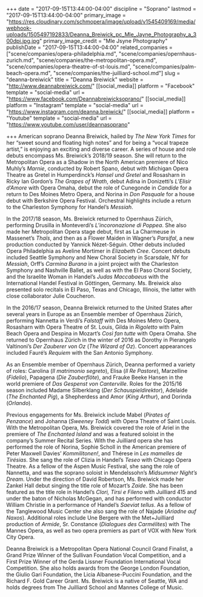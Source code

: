 +++
date = "2017-09-15T13:44:00-04:00"
discipline = "Soprano"
lastmod = "2017-09-15T13:44:00-04:00"
primary_image = "https://res.cloudinary.com/schmopera/image/upload/v1545409169/media/webhook-uploads/1505497192833/Deanna_Breiwick_pc_Mle_Jayne_Photography_a_300dpi.jpg.jpg"
primary_image_credit = "Mle Jsyne Photography"
publishDate = "2017-09-15T13:44:00-04:00"
related_companies = ["scene/companies/opera-philadelphia.md", "scene/companies/opernhaus-zurich.md", "scene/companies/the-metropolitan-opera.md", "scene/companies/opera-theatre-of-st-louis.md", "scene/companies/palm-beach-opera.md", "scene/companies/the-juilliard-school.md"]
slug = "deanna-breiwick"
title = "Deanna Breiwick"
website = "http://www.deannabreiwick.com/"
[[social_media]]
platform = "Facebook"
template = "social-media"
url = "https://www.facebook.com/Deannabreiwicksoprano/"
[[social_media]]
platform = "Instagram"
template = "social-media"
url = "https://www.instagram.com/deanna.breiwick/"
[[social_media]]
platform = "Youtube"
template = "social-media"
url = "https://www.youtube.com/user/deannasoprano"

+++
American soprano Deanna Breiwick, hailed by _The New York Times_ for her “sweet sound and floating high notes” and for being a “vocal trapeze artist,” is enjoying an exciting and diverse career. A series of house and role debuts encompass Ms. Breiwick’s 2018/19 season. She will return to the Metropolitan Opera as a Shadow in the North American premiere of Nico Muhly’s _Marnie_, conducted by Robert Spano, debut with Michigan Opera Theatre as Gretel in Humperdinck’s _Hansel und Gretel_ and Rosasharn in Ricky Ian Gordon’s _The Grapes of Wrath_, debut Adina in Donizetti’s _L’Elisir d’Amore_ with Opera Omaha, debut the role of Cunegonde in _Candide_ for a return to Des Moines Metro Opera, and Norina in _Don Pasquale_ for a house debut with Berkshire Opera Festival. Orchestral highlights include a return to the Charleston Symphony for Handel’s _Messiah_.   
  
In the 2017/18 season, Ms. Breiwick returned to Opernhaus Zürich, performing Drusilla in Monteverdi’s _L’incoronazione di Poppea_. She also made her Metropolitan Opera stage debut, first as La Charmeuse in Massenet’s _Thaïs_, and then as a Flower Maiden in Wagner’s _Parsifal_, a new production conducted by Yannick Nézet-Séguin. Other debuts included Opera Philadelphia as Aveline Mortimer in _Elizabeth Cree_. Concert debuts included Seattle Symphony and New Choral Society in Scarsdale, NY for _Messiah_, Orff’s _Carmina Burana_ in a joint project with the Charleston Symphony and Nashville Ballet, as well as with the El Paso Choral Society, and the Israelite Woman in Handel’s _Judas Maccabaeus_ with the International Handel Festival in Göttingen, Germany. Ms. Breiwick also presented solo recitals in El Paso, Texas and Chicago, Illinois, the latter with close collaborator Julie Coucheron.   
  
In the 2016/17 season, Deanna Breiwick returned to the United States after several years in Europe as an Ensemble member of Opernhaus Zürich, performing Nannetta in Verdi’s _Falstaff_ with Des Moines Metro Opera, Rosasharn with Opera Theatre of St. Louis, Gilda in _Rigoletto_ with Palm Beach Opera and Despina in Mozart’s _Così fan tutte_ with Opera Omaha. She returned to Opernhaus Zürich in the winter of 2016 as Dorothy in Pierangelo Valtinoni’s _Der Zauberer von Oz_ (_The Wizard of Oz_). Concert appearances included Fauré’s _Requiem_ with the San Antonio Symphony.   
  
As an Ensemble member of Opernhaus Zürich, Deanna performed a variety of roles: Carolina (_Il matrimonio segreto_), Elisa (_Il Re Pastore_), Marzelline (_Fidelio_), Papagena (_Die Zauberflöte_), and Frauke Beeke Hansen in the world premiere of _Das Gespenst von Canterville_. Roles for the 2015/16 season included Madame Silberklang (_Der Schauspieldirektor_), Adelaide (_The Enchanted Pig_), a Shepherdess and Amor (_King Arthur_), and Dorinda (_Orlando_).   
  
Previous engagements for Ms. Breiwick include Mabel (_Pirates of Penzance_) and Johanna (_Sweeney Todd_) with Opera Theatre of Saint Louis. With the Metropolitan Opera, Ms. Breiwick covered the role of Ariel in the premiere of _The Enchanted Island_ and was a featured soloist in the company’s Summer Recital Series. With the Juilliard opera she has performed the role of Norina, Sophie Scholl in the American premiere of Peter Maxwell Davies’ _Kommilitonen!_, and Thérese in _Les mamelles de Tirésias_. She sang the role of Clizia in Handel’s _Teseo_ with Chicago Opera Theatre. As a fellow of the Aspen Music Festival, she sang the role of Nannetta, and was the soprano soloist in Mendelssohn’s _Midsummer Night’s Dream_. Under the direction of David Robertson, Ms. Breiwick made her Zankel Hall debut singing the title role of Mozart’s _Zaide_. She has been featured as the title role in Handel’s _Clori, Tirsi e Fileno_ with Juilliard 415 and under the baton of Nicholas McGegan, and has performed with conductor William Christie in a performance of Handel’s _Saeviat tellus_. As a fellow of the Tanglewood Music Center she also sang the role of Najade (_Ariadne auf Naxos_). Additional roles include Une Bergere with the Met+Juilliard production of _Armide_, Sr. Constance (_Dialogues des Carmélites_) with The Mannes Opera, as well as two opera premiers as part of VOX with New York City Opera.   
  
Deanna Breiwick is a Metropolitan Opera National Council Grand Finalist, a Grand Prize Winner of the Sullivan Foundation Vocal Competition, and a First Prize Winner of the Gerda Lissner Foundation International Vocal Competition. She also holds awards from the George London Foundation, the Giulio Gari Foundation, the Licia Albanese-Puccini Foundation, and the Richard F. Gold Career Grant. Ms. Breiwick is a native of Seattle, WA and holds degrees from The Juilliard School and Mannes College of Music.